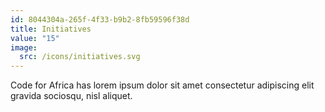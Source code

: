 ```yaml
---
id: 8044304a-265f-4f33-b9b2-8fb59596f38d
title: Initiatives
value: "15"
image:
  src: /icons/initiatives.svg
---
```


Code for Africa has lorem ipsum dolor sit amet consectetur adipiscing elit gravida sociosqu, nisl aliquet.
